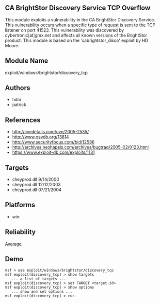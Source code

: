## CA BrightStor Discovery Service TCP Overflow

This module exploits a vulnerability in the CA BrightStor 
Discovery Service. This vulnerability occurs when a specific 
type of request is sent to the TCP listener on port 41523. 
This vulnerability was discovered by cybertronic[at]gmx.net 
and affects all known versions of the BrightStor product. 
This module is based on the 'cabrightstor_disco' exploit by 
HD Moore.


## Module Name
exploit/windows/brightstor/discovery_tcp

## Authors
* hdm
* patrick


## References
* http://cvedetails.com/cve/2005-2535/
* http://www.osvdb.org/13814
* http://www.securityfocus.com/bid/12536
* http://archives.neohapsis.com/archives/bugtraq/2005-02/0123.html
* https://www.exploit-db.com/exploits/1131



## Targets
* cheyprod.dll 9/14/2000
* cheyprod.dll 12/12/2003
* cheyprod.dll 07/21/2004


## Platforms
* win

## Reliability
[Average](https://github.com/rapid7/metasploit-framework/wiki/Exploit-Ranking)

## Demo

```
msf > use exploit/windows/brightstor/discovery_tcp
msf exploit(discovery_tcp) > show targets
   ... a list of targets ...
msf exploit(discovery_tcp) > set TARGET <target-id>
msf exploit(discovery_tcp) > show options
   ... show and set options ...
msf exploit(discovery_tcp) > run
```
    
    